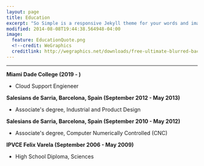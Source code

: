 ```yaml
---
layout: page
title: Education
excerpt: "So Simple is a responsive Jekyll theme for your words and images."
modified: 2014-08-08T19:44:38.564948-04:00
image:
  feature: EducationQuote.png 
  <!--credit: WeGraphics
  creditlink: http://wegraphics.net/downloads/free-ultimate-blurred-background-pack/ -->
---
```


<!--Looking for a simple, responsive, theme for your Jekyll powered blog? Well look no further. Here be **So Simple Theme**, the follow up to [**Minimal Mistakes**](http://mmistakes.github.io/minimal-mistakes) --- by designer slash illustrator [Michael Rose](http://mademistakes.com).-->

<hr/>


  
**Miami Dade College (2019 - )**
   
   * Cloud Support Engieneer
 
**Salesians de Sarria, Barcelona, Spain (September 2012 - May 2013)**
   * Associate's degree, Industrial and Product Design
 
**Salesians de Sarria, Barcelona, Spain (September 2010 - May 2012)**
   * Associate's degree, Computer Numerically Controlled (CNC)
 
**IPVCE Felix Varela (September 2006 - May 2009)**
   * High School Diploma, Sciences
 
  

[^1]: Example: *domain.com/category-name/post-title*
